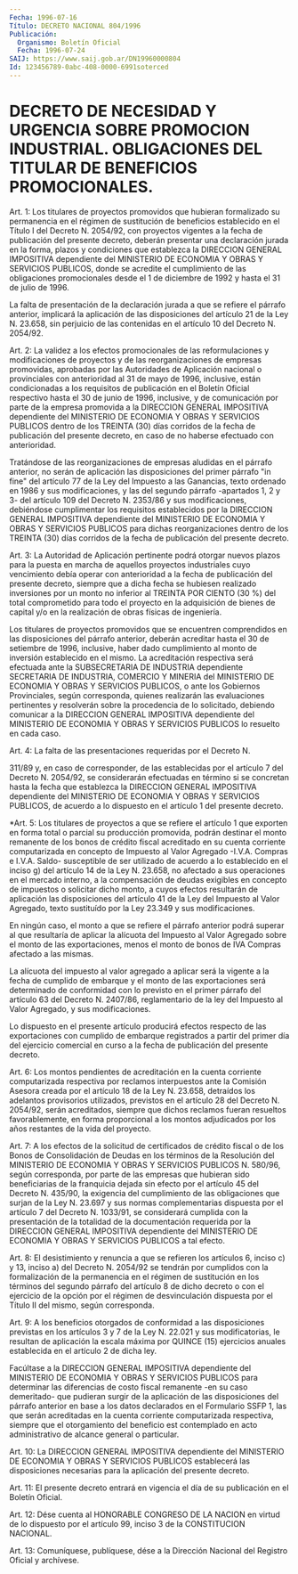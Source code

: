 ```yaml
---
Fecha: 1996-07-16
Título: DECRETO NACIONAL 804/1996
Publicación:
  Organismo: Boletín Oficial
  Fecha: 1996-07-24
SAIJ: https://www.saij.gob.ar/DN19960000804
Id: 123456789-0abc-408-0000-6991soterced
---
```

# DECRETO DE NECESIDAD Y URGENCIA SOBRE PROMOCION INDUSTRIAL. OBLIGACIONES DEL TITULAR DE BENEFICIOS PROMOCIONALES.

<a id="1"></a>
Art.  1:  Los  titulares de proyectos promovidos que hubieran formalizado  su  permanencia   en  el  régimen de sustitución  de beneficios establecido en el Título I  del Decreto N. 2054/92, con proyectos vigentes a la fecha de publicación del  presente decreto, deberán  presentar  una  declaración jurada en la forma,  plazos  y condiciones  que  establezca    la   DIRECCION  GENERAL  IMPOSITIVA dependiente  del  MINISTERIO  DE  ECONOMIA  Y  OBRAS  Y  SERVICIOS PUBLICOS,  donde  se acredite el cumplimiento de  las  obligaciones promocionales desde  el  1  de  diciembre  de 1992 y hasta el 31 de julio de 1996.

La falta de presentación de la declaración jurada  a que se refiere el  párrafo anterior, implicará la aplicación de las  disposiciones del artículo 21 de la Ley N. 23.658, sin perjuicio de las contenidas en el artículo 10 del Decreto N. 2054/92.

<a id="2"></a>
Art. 2: La validez a los efectos promocionales de las reformulaciones y modificaciones de proyectos y de las reorganizaciones    de   empresas  promovidas,  aprobadas  por  las Autoridades de Aplicación  nacional o provinciales con anterioridad al  31  de  mayo  de 1996, inclusive,  están  condicionadas  a  los requisitos de publicación en el Boletín Oficial respectivo hasta el 30 de junio de 1996,  inclusive,  y de comunicación por parte de la empresa promovida a la DIRECCION GENERAL IMPOSITIVA dependiente del MINISTERIO DE ECONOMIA Y OBRAS Y SERVICIOS  PUBLICOS  dentro de los TREINTA (30) días corridos de la fecha de publicación del  presente decreto,    en  caso  de  no  haberse  efectuado  con  anterioridad.

Tratándose de  las  reorganizaciones  de  empresas  aludidas  en el párrafo  anterior,  no  serán  de  aplicación las disposiciones del primer párrafo "in fine" del artículo  77  de la Ley del Impuesto a las Ganancias, texto ordenado en 1986 y sus  modificaciones,  y las del  segundo  párrafo  -apartados  1,  2  y 3- del artículo 109 del Decreto N. 2353/86 y sus modificaciones, debiéndose cumplimentar los requisitos  establecidos  por  la  DIRECCION  GENERAL    IMPOSITIVA dependiente del MINISTERIO DE ECONOMIA Y OBRAS Y SERVICIOS PUBLICOS para  dichas  reorganizaciones  dentro  de  los  TREINTA  (30) días corridos  de  la  fecha  de publicación  del  presente  decreto.

<a id="3"></a>
Art. 3: La Autoridad de Aplicación pertinente podrá otorgar nuevos plazos  para la puesta en marcha de aquellos proyectos industriales cuyo vencimiento  debía  operar  con  anterioridad  a  la  fecha de publicación  del  presente  decreto,  siempre que a dicha fecha  se hubiesen realizado inversiones por un monto  no inferior al TREINTA POR CIENTO (30 %) del total comprometido para  todo  el proyecto en la adquisición de bienes de capital y/o en la realización  de obras físicas de ingeniería.

Los titulares de proyectos promovidos que se encuentren comprendidos  en  las  disposiciones  del párrafo anterior, deberán acreditar hasta el 30 de setiembre de 1996,  inclusive,  haber dado cumplimiento  al  monto  de  inversión establecido en el mismo.  La acreditación respectiva será efectuada  ante  la  SUBSECRETARIA  DE INDUSTRIA  dependiente  SECRETARIA DE INDUSTRIA, COMERCIO Y MINERIA del MINISTERIO DE ECONOMIA Y OBRAS Y SERVICIOS PUBLICOS, o ante los Gobiernos Provinciales, según  corresponda,  quienes realizarán las evaluaciones pertinentes y resolverán sobre la  procedencia  de  lo solicitado, debiendo  comunicar  a la DIRECCION GENERAL IMPOSITIVA dependiente del MINISTERIO DE ECONOMIA Y OBRAS Y SERVICIOS PUBLICOS lo resuelto en cada caso.

<a id="4"></a>
Art. 4: La falta de las presentaciones requeridas por el Decreto N.

311/89  y, en caso de corresponder,  de  las  establecidas  por  el artículo  7 del Decreto N. 2054/92, se considerarán efectuadas en término si se concretan hasta  la fecha que establezca la DIRECCION GENERAL IMPOSITIVA dependiente del MINISTERIO DE ECONOMIA Y OBRAS Y SERVICIOS PUBLICOS, de acuerdo a  lo dispuesto en el artículo 1 del presente decreto.

<a id="5"></a>
*Art. 5: Los titulares de proyectos  a que se refiere el artículo 1 que  exporten  en forma total o parcial  su  producción  promovida, podrán destinar el monto remanente de los bonos de crédito fiscal acreditado en su cuenta  corriente  computarizada  en  concepto  de Impuesto  al  Valor  Agregado -I.V.A.  Compras  e  I.V.A. Saldo- susceptible  de  ser  utilizado de acuerdo a lo establecido  en  el inciso g) del artículo  14  de la Ley N. 23.658, no afectado a sus operaciones  en el mercado interno, a  la  compensación  de  deudas exigibles en concepto de impuestos o solicitar dicho monto, a cuyos efectos resultarán  de aplicación las disposiciones del artículo 41 de la Ley del Impuesto  al  Valor Agregado, texto sustituído por la Ley 23.349 y sus modificaciones.

En ningún caso, el monto a que se refiere el párrafo anterior podrá superar al que resultaría de  aplicar  la  alícuota del Impuesto al Valor Agregado sobre el monto de las exportaciones,  menos el monto de bonos de IVA Compras afectado a las mismas.

La  alícuota  del  impuesto  al  valor  agregado a aplicar será la vigente  a  la fecha de cumplido de embarque  y  el  monto  de  las exportaciones será determinado de conformidad con lo previsto en el primer párrafo del artículo 63 del Decreto N. 2407/86, reglamentario  de  la  ley  del  Impuesto  al Valor Agregado, y sus modificaciones.

Lo dispuesto en el presente artículo producirá  efectos respecto de las exportaciones con cumplido de embarque registrados a partir del primer  día  del  ejercicio  comercial  en  curso  a  la  fecha  de publicación del presente decreto.

<a id="6"></a>
Art.  6:  Los  montos  pendientes  de  acreditación  en la cuenta corriente  computarizada respectiva por reclamos interpuestos  ante la Comisión  Asesora  creada por el artículo 18 de la Ley N. 23.658, detraídos los adelantos  provisorios  utilizados,  previstos  en el artículo 28 del Decreto N. 2054/92, serán acreditados, siempre que dichos  reclamos    fueran    resueltos  favorablemente,  en  forma proporcional a los montos adjudicados  por los años restantes de la vida del proyecto.

<a id="7"></a>
Art. 7: A los efectos de la solicitud de  certificados de crédito fiscal o de los Bonos de Consolidación de Deudas en los términos de la  Resolución  del  MINISTERIO  DE  ECONOMIA  Y  OBRAS Y SERVICIOS PUBLICOS N. 580/96, según corresponda, por parte de las empresas que hubieran sido beneficiarias de la franquicia dejada  sin efecto por el artículo 45 del Decreto N. 435/90, la exigencia del cumplimiento de  las  obligaciones  que  surjan de la Ley N. 23.697 y sus  normas complementarias dispuesta por el  artículo 7 del Decreto N. 1033/91, se considerará cumplida con la presentación  de la totalidad de la documentación  requerida  por  la  DIRECCION  GENERAL    IMPOSITIVA dependiente del MINISTERIO DE ECONOMIA Y OBRAS Y SERVICIOS PUBLICOS a tal efecto.

<a id="8"></a>
Art.  8:  El  desistimiento  y  renuncia  a  que  se refieren los artículos  6,  inciso c) y 13, inciso a) del Decreto N. 2054/92  se tendrán por cumplidos  con la formalización de la permanencia en el régimen de sustitución en los términos del segundo párrafo del artículo 8 de dicho decreto o con el ejercicio de la opción  por el régimen  de  desvinculación  dispuesta  por el Título II del mismo, según corresponda.

<a id="9"></a>
Art. 9: A los beneficios otorgados de conformidad a las disposiciones previstas en los artículos 3 y 7 de la Ley N. 22.021 y sus modificatorias, le resultan de aplicación la escala máxima por QUINCE  (15)  ejercicios anuales establecida en el  artículo  2  de dicha ley.

Facúltase  a  la   DIRECCION  GENERAL  IMPOSITIVA  dependiente  del MINISTERIO DE ECONOMIA Y OBRAS Y SERVICIOS PUBLICOS para determinar las diferencias de  costo  fiscal remanente -en su caso demeritado- que  pudieran  surgir de la aplicación  de  las  disposiciones  del párrafo anterior  en  base  a los datos declarados en el Formulario SSFP 1, las que serán acreditadas en la cuenta corriente computarizada respectiva, siempre que el otorgamiento del beneficio est  contemplado  en  acto administrativo  de  alcance  general  o particular.

<a id="10"></a>
Art.  10:  La  DIRECCION   GENERAL  IMPOSITIVA  dependiente  del MINISTERIO DE ECONOMIA Y OBRAS Y SERVICIOS PUBLICOS establecerá las disposiciones necesarias para  la  aplicación  del presente decreto.

<a id="11"></a>
Art. 11: El presente decreto entrará en vigencia  el  día  de  su publicación en el Boletín Oficial.

<a id="12"></a>
Art. 12: Dése cuenta al HONORABLE CONGRESO DE LA NACION en virtud de  lo  dispuesto  por  el artículo 99, inciso 3 de la CONSTITUCION NACIONAL.

<a id="13"></a>
Art. 13: Comuníquese, publíquese,  dése  a  la Dirección Nacional del Registro Oficial y archívese.